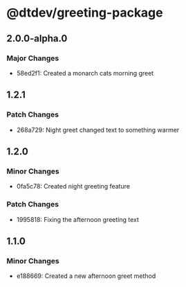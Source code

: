 # @dtdev/greeting-package

## 2.0.0-alpha.0

### Major Changes

- 58ed2f1: Created a monarch cats morning greet

## 1.2.1

### Patch Changes

- 268a729: Night greet changed text to something warmer

## 1.2.0

### Minor Changes

- 0fa5c78: Created night greeting feature

### Patch Changes

- 1995818: Fixing the afternoon greeting text

## 1.1.0

### Minor Changes

- e188669: Created a new afternoon greet method

